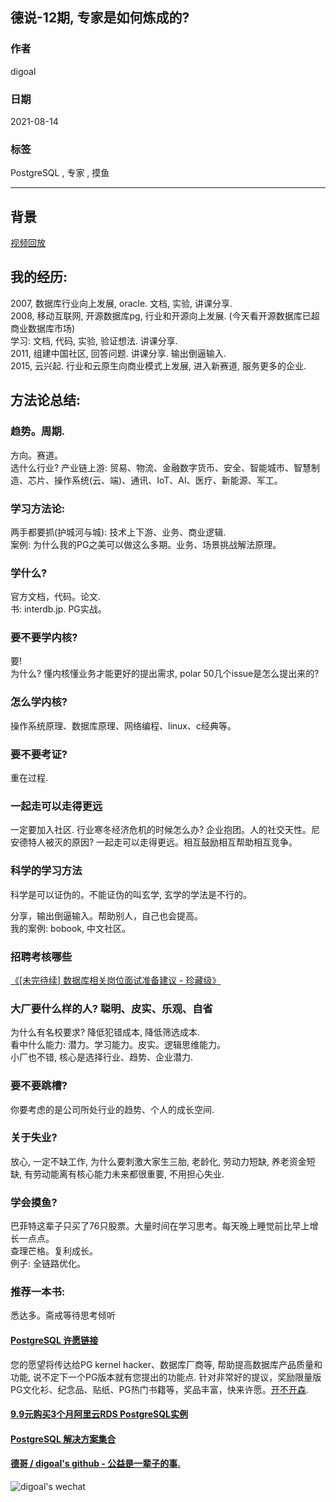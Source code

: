 ## 德说-12期, 专家是如何炼成的?  
  
### 作者  
digoal  
  
### 日期  
2021-08-14   
  
### 标签  
PostgreSQL , 专家 , 摸鱼     
  
----  
  
## 背景  
  
[视频回放](https://www.bilibili.com/video/BV19A411w72U/)   
  
## 我的经历:   
2007, 数据库行业向上发展, oracle. 文档, 实验, 讲课分享.   
2008, 移动互联网, 开源数据库pg, 行业和开源向上发展. (今天看开源数据库已超商业数据库市场)  
学习: 文档, 代码, 实验, 验证想法. 讲课分享.   
2011, 组建中国社区, 回答问题. 讲课分享. 输出倒逼输入.   
2015, 云兴起. 行业和云原生向商业模式上发展, 进入新赛道, 服务更多的企业.   
  
  
  
## 方法论总结:   
  
### 趋势。周期.   
方向。赛道。  
选什么行业? 产业链上游: 贸易、物流、金融数字货币、安全、智能城市、智慧制造、芯片、操作系统(云、端)、通讯、IoT、AI、医疗、新能源、军工。  
  
### 学习方法论:   
  
两手都要抓(护城河与城): 技术上下游、业务、商业逻辑.   
案例: 为什么我的PG之美可以做这么多期。业务、场景挑战解法原理。  
  
### 学什么?   
官方文档，代码。论文.   
书: interdb.jp. PG实战。  
  
### 要不要学内核?  
要!  
为什么? 懂内核懂业务才能更好的提出需求, polar 50几个issue是怎么提出来的?   
  
### 怎么学内核?   
操作系统原理、数据库原理、网络编程、linux、c经典等。  
  
### 要不要考证?   
重在过程.   
  
### 一起走可以走得更远  
一定要加入社区. 行业寒冬经济危机的时候怎么办? 企业抱团。人的社交天性。尼安德特人被灭的原因? 一起走可以走得更远。相互鼓励相互帮助相互竞争。  
  
### 科学的学习方法  
科学是可以证伪的。不能证伪的叫玄学, 玄学的学法是不行的。  
  
分享，输出倒逼输入。帮助别人，自己也会提高。  
我的案例: bobook, 中文社区。  
  
  
### 招聘考核哪些  
[《[未完待续] 数据库相关岗位面试准备建议 - 珍藏级》](../201806/20180623_01.md)    
  
  
### 大厂要什么样的人? 聪明、皮实、乐观、自省    
为什么有名校要求? 降低犯错成本, 降低筛选成本.   
看中什么能力: 潜力。学习能力。皮实。逻辑思维能力。  
小厂也不错, 核心是选择行业、趋势、企业潜力.   
  
### 要不要跳槽?   
你要考虑的是公司所处行业的趋势、个人的成长空间.   
  
### 关于失业?   
放心, 一定不缺工作, 为什么要刺激大家生三胎, 老龄化, 劳动力短缺, 养老资金短缺, 有劳动能离有核心能力未来都很重要, 不用担心失业.   
  
  
### 学会摸鱼?  
巴菲特这辈子只买了76只股票。大量时间在学习思考。每天晚上睡觉前比早上增长一点点。  
查理芒格。复利成长。  
例子: 全链路优化。  
  
### 推荐一本书:  
悉达多。斋戒等待思考倾听  
  
  
  
#### [PostgreSQL 许愿链接](https://github.com/digoal/blog/issues/76 "269ac3d1c492e938c0191101c7238216")
您的愿望将传达给PG kernel hacker、数据库厂商等, 帮助提高数据库产品质量和功能, 说不定下一个PG版本就有您提出的功能点. 针对非常好的提议，奖励限量版PG文化衫、纪念品、贴纸、PG热门书籍等，奖品丰富，快来许愿。[开不开森](https://github.com/digoal/blog/issues/76 "269ac3d1c492e938c0191101c7238216").  
  
  
#### [9.9元购买3个月阿里云RDS PostgreSQL实例](https://www.aliyun.com/database/postgresqlactivity "57258f76c37864c6e6d23383d05714ea")
  
  
#### [PostgreSQL 解决方案集合](https://yq.aliyun.com/topic/118 "40cff096e9ed7122c512b35d8561d9c8")
  
  
#### [德哥 / digoal's github - 公益是一辈子的事.](https://github.com/digoal/blog/blob/master/README.md "22709685feb7cab07d30f30387f0a9ae")
  
  
![digoal's wechat](../pic/digoal_weixin.jpg "f7ad92eeba24523fd47a6e1a0e691b59")
  
